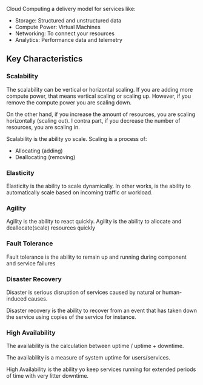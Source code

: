 Cloud Computing a delivery model for services like:
* Storage: Structured and unstructured data
* Compute Power: Virtual Machines
* Networking: To connect your resources
* Analytics: Performance data and telemetry

## Key Characteristics 

### Scalability

The scalability can be vertical or horizontal scaling. If you are adding more compute power, that means vertical scaling or scaling up. However, if you remove the compute power you are scaling down. 

On the other hand, if you increase the amount of resources, you are scaling horizontally (scaling out). I contra part, if you decrease the number of resources, you are scaling in. 

Scalability is the ability yo scale. Scaling is  a process of:
* Allocating (adding)
* Deallocating (removing)

### Elasticity

Elasticity is the ability to scale dynamically. In other works, is the ability to automatically scale based on incoming traffic or workload.

### Agility

Agility is the ability to react quickly. Agility is the ability to allocate and deallocate(scale) resources quickly

### Fault Tolerance

Fault tolerance is the ability to remain up and running during component and service failures

### Disaster Recovery

Disaster is serious disruption of services caused by natural or human-induced causes. 

Disaster recovery is the ability to recover from an event that has taken down the service using copies of the service for instance. 

### High Availability

The availability is the calculation between uptime / uptime + downtime.

The availability is a measure of system uptime for users/services.

High Availability is the ability yo keep services running for extended periods of time with very litter downtime. 